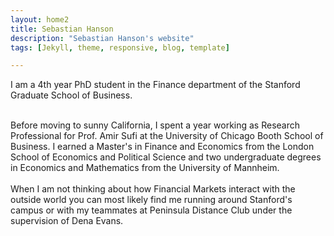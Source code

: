 ```yaml
---
layout: home2
title: Sebastian Hanson
description: "Sebastian Hanson's website"
tags: [Jekyll, theme, responsive, blog, template]

---
```


I am a 4th year PhD student in the Finance department of the Stanford Graduate School of Business. 

<br />
Before moving to sunny California, I spent a year working as Research Professional for Prof. Amir Sufi at the University of Chicago Booth School of Business. I earned a Master's in Finance and Economics from the London School of Economics and Political Science and two undergraduate degrees in Economics and Mathematics from the University of Mannheim.<br />

<br />
When I am not thinking about how Financial Markets interact with the outside world you can most likely find me running around Stanford's campus or with my teammates at Peninsula Distance Club under the supervision of Dena Evans. 

